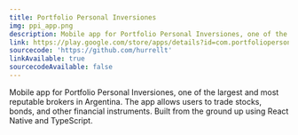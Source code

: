 ```yaml
---
title: Portfolio Personal Inversiones
img: ppi_app.png
description: Mobile app for Portfolio Personal Inversiones, one of the largest and most reputable brokers in Argentina.
link: https://play.google.com/store/apps/details?id=com.portfoliopersonal.app
sourcecode: 'https://github.com/hurrellt'
linkAvailable: true
sourcecodeAvailable: false
---
```

Mobile app for Portfolio Personal Inversiones, one of the largest and most reputable brokers in Argentina.
The app allows users to trade stocks, bonds, and other financial instruments. Built from the ground up using React Native and TypeScript.